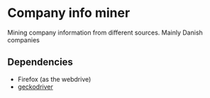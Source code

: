 # Company info miner

Mining company information from different sources. Mainly Danish companies

## Dependencies
- Firefox (as the webdrive)
- [geckodriver](https://github.com/mozilla/geckodriver/releases)